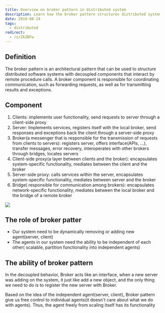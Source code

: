 ```yaml
---
title: Overview on broker pattern in distributed system
description: Learn how the broker pattern structures distributed systems by decoupling clients and servers, enabling scalable communication through proxies and brokers for dynamic, independent agent interaction.
date: 2019-08-24
tags:
  - distributed
redirect:
  - /s/ZkZBFw
---
```


## Definition

The broker pattern is an architectural pattern that can be used to structure distributed software systems with decoupled components that interact by remote procedure calls. A broker component is responsible for coordinating communication, such as forwarding requests, as well as for transmitting results and exceptions.

## Component

1. Clients: implements user functionality, send requests to server through a client-side proxy
1. Server: Implements services, registers itself with the local broker, send responses and exceptions back the client through a server-side proxy
1. Broker(a messenger that is responsible for the transmission of requests from clients to servers): registers server, offers interface(APIs, ...), transfer messages, error recovery, interoperates with other brokers through bridges, locates servers
1. Client-side proxy(a layer between clients and the broker): encapsulates system-specific functionality, mediates between the client and the broker
1. Server-side proxy: calls services within the server, encapsulates system-specific functionality, mediates between server and the broker
1. Bridge( responsible for communication among brokers): encapsulates network-specific functionality, mediates between the local broker and the bridge of a remote broker

![](assets/overview-on-broker-pattern-in-distributed-system_e4d47aa7182bbec713b6dc4f858fb1dd_md5.webp)

## The role of broker patter

- Our system need to be dynamically removing or adding new agent(server, client)
- The agents in our system need the ability to be independent of each other( scalable, partition functionality into independent agents)

## The ability of broker pattern

In the decoupled behavior, Broker acts like an interface, when a new server was adding on the system, it just like add a new object, and the only thing we need to do is to register the new server with Broker.

Based on the idea of the independent agent(server, client), Broker pattern give us free control to individual agents(it doesn't care about what we do with agents). Thus, the agent freely from scaling itself has its functionality
